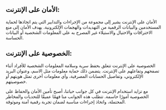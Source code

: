 
## الأمان على الإنترنت:
الأمان على الإنترنت يشير إلى مجموعة من الإجراءات والتدابير التي يتم اتخاذها لحماية المستخدمين والبيانات الرقمية من التهديدات والهجمات الإلكترونية. يهدف الأمان إلى منع الاختراقات والاحتيال والاستيلاء غير المصرح به على المعلومات الشخصية أو البيانات الحساسة.

## الخصوصية على الإنترنت:
الخصوصية على الإنترنت تتعلق بحفظ سرية وسلامة المعلومات الشخصية للأفراد أثناء تصفحهم وتفاعلهم على الإنترنت. يتضمن ذلك حماية معلومات مثل الاسم، وعنوان البريد الإلكتروني، وتفاصيل الحسابات المصرفية، وأي معلومات أخرى تمثل هويتهم أو خصوصيتهم.

مع تزايد استخدام الإنترنت في كل جوانب حياتنا، أصبح تأمين الأمان والحفاظ على الخصوصية أمورًا حاسمة. تتطلب هذه الجوانب منا فهمًا عميقًا للتحديات والمخاطر المحتملة، واتخاذ إجراءات مناسبة لضمان تجربة رقمية آمنة وموثوقة.